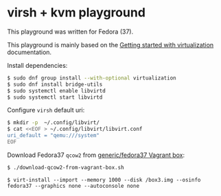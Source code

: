 # virsh + kvm playground

This playground was written for Fedora (37).

This playground is mainly based on the [Getting started with virtualization](https://docs.fedoraproject.org/en-US/quick-docs/getting-started-with-virtualization/) documentation.

Install dependencies:

```sh
$ sudo dnf group install --with-optional virtualization
$ sudo dnf install bridge-utils
$ sudo systemctl enable libvirtd
$ sudo systemctl start libvirtd
```

Configure `virsh` default uri:

```sh
$ mkdir -p  ~/.config/libvirt/
$ cat <<EOF > ~/.config/libvirt/libvirt.conf
uri_default = "qemu:///system"
EOF
```

Download Fedora37 `qcow2` from [generic/fedora37 Vagrant box](https://app.vagrantup.com/generic/boxes/fedora37):

```sh
$ ./download-qcow2-from-vagrant-box.sh
```

```
$ virt-install --import --memory 1000 --disk /box3.img --osinfo fedora37 --graphics none --autoconsole none
```
